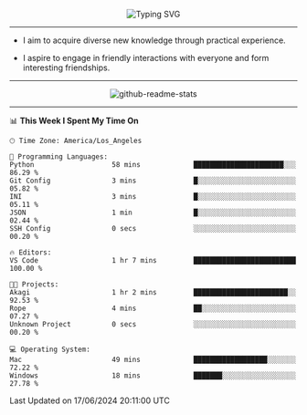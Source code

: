 <p align="center">
  <img src="https://readme-typing-svg.demolab.com?font=Fira+Code&weight=500&size=32&duration=2500&pause=1600&center=true&vCenter=true&random=false&width=1024&height=64&lines=Hi+there+%F0%9F%91%8B;I'm+delighted+you+could+make+it+here+%F0%9F%8E%89;I'm+Harry%2C+a+college+student+still+finding+my+way" alt="Typing SVG" />
</p>


---


- I aim to acquire diverse new knowledge through practical experience.

- I aspire to engage in friendly interactions with everyone and form interesting friendships.


---


<p align="center">
  <img src="https://github-readme-stats.vercel.app/api?username=Harry-Jing&show_icons=true" alt="github-readme-stats"/>
</p>


---

<!--START_SECTION:waka-->
📊 **This Week I Spent My Time On** 

```text
🕑︎ Time Zone: America/Los_Angeles

💬 Programming Languages: 
Python                   58 mins             ██████████████████████░░░   86.29 % 
Git Config               3 mins              █░░░░░░░░░░░░░░░░░░░░░░░░   05.82 % 
INI                      3 mins              █░░░░░░░░░░░░░░░░░░░░░░░░   05.11 % 
JSON                     1 min               █░░░░░░░░░░░░░░░░░░░░░░░░   02.44 % 
SSH Config               0 secs              ░░░░░░░░░░░░░░░░░░░░░░░░░   00.20 % 

🔥 Editors: 
VS Code                  1 hr 7 mins         █████████████████████████   100.00 % 

🐱‍💻 Projects: 
Akagi                    1 hr 2 mins         ███████████████████████░░   92.53 % 
Rope                     4 mins              ██░░░░░░░░░░░░░░░░░░░░░░░   07.27 % 
Unknown Project          0 secs              ░░░░░░░░░░░░░░░░░░░░░░░░░   00.20 % 

💻 Operating System: 
Mac                      49 mins             ██████████████████░░░░░░░   72.22 % 
Windows                  18 mins             ███████░░░░░░░░░░░░░░░░░░   27.78 % 
```


 Last Updated on 17/06/2024 20:11:00 UTC
<!--END_SECTION:waka-->
